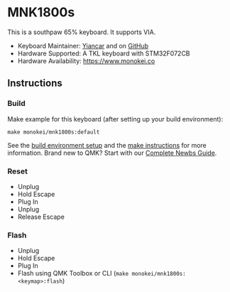 # MNK1800s

This is a southpaw 65% keyboard. It supports VIA.

* Keyboard Maintainer: [Yiancar](http://yiancar-designs.com/) and on [GitHub](https://github.com/yiancar)
* Hardware Supported: A TKL keyboard with STM32F072CB
* Hardware Availability: https://www.monokei.co

## Instructions

### Build

Make example for this keyboard (after setting up your build environment):

    make monokei/mnk1800s:default

See the [build environment setup](https://docs.qmk.fm/#/getting_started_build_tools) and the [make instructions](https://docs.qmk.fm/#/getting_started_make_guide) for more information. Brand new to QMK? Start with our [Complete Newbs Guide](https://docs.qmk.fm/#/newbs).

### Reset

- Unplug
- Hold Escape
- Plug In
- Unplug
- Release Escape

### Flash

- Unplug
- Hold Escape
- Plug In
- Flash using QMK Toolbox or CLI (`make monokei/mnk1800s:<keymap>:flash`)
